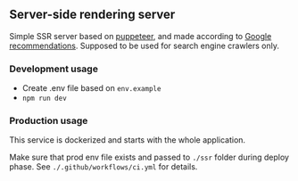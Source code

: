 ## Server-side rendering server

Simple SSR server based on [puppeteer](https://developers.google.com/web/tools/puppeteer), and made according to [Google recommendations](https://developers.google.com/web/tools/puppeteer/articles/ssr).
Supposed to be used for search engine crawlers only.

### Development usage

- Create .env file based on `env.example`
- `npm run dev`

### Production usage

This service is dockerized and starts with the whole application.

Make sure that prod env file exists and passed to `./ssr` folder during deploy phase. See `./.github/workflows/ci.yml` for details.
